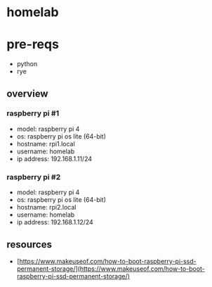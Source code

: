 # homelab

# pre-reqs

-   python
-   rye

## overview

### raspberry pi #1

-   model: raspberry pi 4
-   os: raspberry pi os lite (64-bit)
-   hostname: rpi1.local
-   username: homelab
-   ip address: 192.168.1.11/24

### raspberry pi #2

-   model: raspberry pi 4
-   os: raspberry pi os lite (64-bit)
-   hostname: rpi2.local
-   username: homelab
-   ip address: 192.168.1.12/24

## resources

-   [https://www.makeuseof.com/how-to-boot-raspberry-pi-ssd-permanent-storage/](https://www.makeuseof.com/how-to-boot-raspberry-pi-ssd-permanent-storage/)
